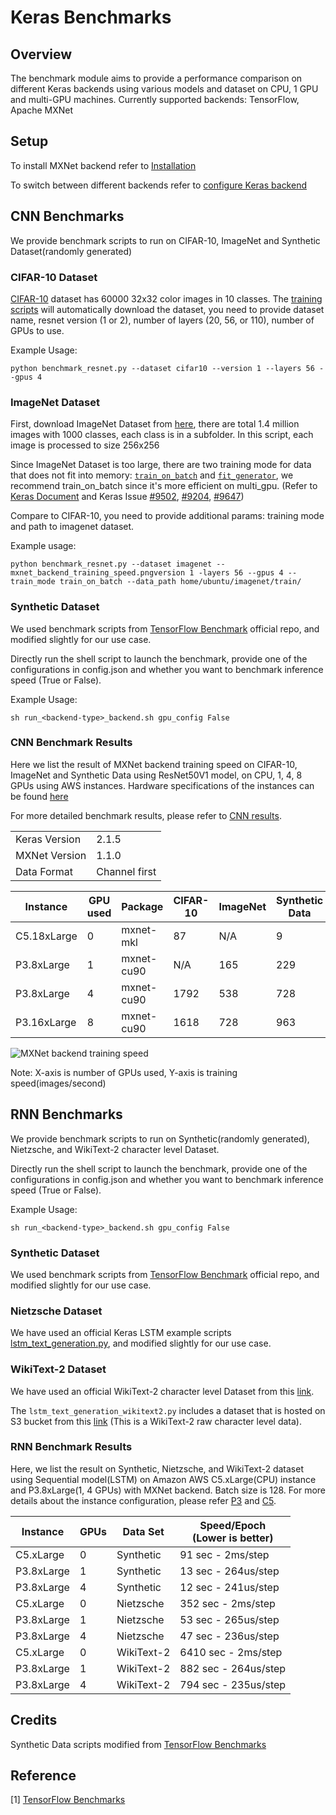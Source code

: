# Keras Benchmarks

## Overview
The benchmark module aims to provide a performance comparison on different Keras backends using various models and 
dataset on CPU, 1 GPU and multi-GPU machines.
Currently supported backends: TensorFlow, Apache MXNet 

## Setup
To install MXNet backend refer to 
[Installation](https://github.com/awslabs/keras-apache-mxnet/wiki/Installation#1-install-keras-with-apache-mxnet-backend)

To switch between different backends refer to 
[configure Keras backend](https://github.com/awslabs/keras-apache-mxnet/wiki/Installation#2-configure-keras-backend)

## CNN Benchmarks
We provide benchmark scripts to run on CIFAR-10, ImageNet and Synthetic Dataset(randomly generated)

### CIFAR-10 Dataset
[CIFAR-10](https://www.cs.toronto.edu/~kriz/cifar.html) dataset has 60000 32x32 color images in 10 classes.
The [training scripts](https://github.com/awslabs/keras-apache-mxnet/blob/master/benchmark/image-classification/benchmark_resnet.py)
 will automatically download the dataset, you need to provide dataset name, resnet version 
(1 or 2), number of layers (20, 56, or 110), number of GPUs to use. 

Example Usage:

`python benchmark_resnet.py --dataset cifar10 --version 1 --layers 56 --gpus 4`


### ImageNet Dataset
First, download ImageNet Dataset from [here](http://image-net.org/download), there are total 1.4 million images 
with 1000 classes, each class is in a subfolder. In this script, each image is processed to size 256x256

Since ImageNet Dataset is too large, there are two training mode for data that does not fit into memory: 
[`train_on_batch`](https://keras.io/models/sequential/#train_on_batch) and 
[`fit_generator`](https://keras.io/models/sequential/#fit_generator), 
we recommend train_on_batch since it's more efficient on multi_gpu.
(Refer to [Keras Document](https://keras.io/getting-started/faq/#how-can-i-use-keras-with-datasets-that-dont-fit-in-memory) 
and Keras Issue [#9502](https://github.com/keras-team/keras/issues/9502), 
[#9204](https://github.com/keras-team/keras/issues/9204), [#9647](https://github.com/keras-team/keras/issues/9647))

Compare to CIFAR-10, you need to provide additional params: training mode and path to imagenet dataset.

Example usage:

`python benchmark_resnet.py --dataset imagenet --mxnet_backend_training_speed.pngversion 1 -layers 56 --gpus 4 --train_mode train_on_batch --data_path home/ubuntu/imagenet/train/`

### Synthetic Dataset
We used benchmark scripts from 
[TensorFlow Benchmark](https://github.com/tensorflow/benchmarks/tree/keras-benchmarks/scripts/keras_benchmarks) 
official repo, and modified slightly for our use case.

Directly run the shell script to launch the benchmark, provide one of the configurations in config.json and whether 
you want to benchmark inference speed (True or False). 

Example Usage:

`sh run_<backend-type>_backend.sh gpu_config False`

### CNN Benchmark Results
Here we list the result of MXNet backend training speed on CIFAR-10, ImageNet and Synthetic Data using 
ResNet50V1 model, on CPU, 1, 4, 8 GPUs using AWS instances. 
Hardware specifications of the instances can be found [here](https://aws.amazon.com/ec2/instance-types/)

For more detailed benchmark results, please refer to [CNN results](https://github.com/awslabs/keras-apache-mxnet/tree/keras2_mxnet_backend/benchmark/benchmark_result/CNN_result.md). 

|||
|  ------ | ------ |
|  Keras Version | 2.1.5 |
|  MXNet Version | 1.1.0 |
|  Data Format | Channel first |

|  Instance | GPU used | Package | CIFAR-10 | ImageNet | Synthetic Data |
|  ------ | ------ | ------ | ------ | ------ | ------ |
|  C5.18xLarge | 0  | mxnet-mkl | 87 | N/A | 9 |
|  P3.8xLarge | 1 | mxnet-cu90 | N/A | 165 | 229 |
|  P3.8xLarge | 4 | mxnet-cu90 | 1792 | 538 | 728 |
|  P3.16xLarge | 8 | mxnet-cu90 | 1618 | 728 | 963 |

![MXNet backend training speed](https://github.com/roywei/keras/blob/benchmark_result/benchmark/benchmark_result/mxnet_backend_training_speed.png)

Note: X-axis is number of GPUs used, Y-axis is training speed(images/second)

## RNN Benchmarks

We provide benchmark scripts to run on Synthetic(randomly generated), Nietzsche, and WikiText-2 character level Dataset.

Directly run the shell script to launch the benchmark, provide one of the configurations in config.json and whether you want to benchmark inference speed (True or False). 

Example Usage:

`sh run_<backend-type>_backend.sh gpu_config False`

### Synthetic Dataset

We used benchmark scripts from [TensorFlow Benchmark](https://github.com/tensorflow/benchmarks/tree/keras-benchmarks/scripts/keras_benchmarks) official repo, and modified slightly for our use case.

### Nietzsche Dataset

We have used an official Keras LSTM example scripts [lstm_text_generation.py](https://github.com/keras-team/keras/blob/master/examples/lstm_text_generation.py), and modified slightly for our use case.

### WikiText-2 Dataset

We have used an official WikiText-2 character level Dataset from this [link](https://einstein.ai/research/the-wikitext-long-term-dependency-language-modeling-dataset).

The `lstm_text_generation_wikitext2.py` includes a dataset that is hosted on S3 bucket from this [link](https://s3.amazonaws.com/research.metamind.io/wikitext/wikitext-2-raw-v1.zip) (This is a WikiText-2 raw character level data).

### RNN Benchmark Results

Here, we list the result on Synthetic, Nietzsche, and WikiText-2 dataset using Sequential model(LSTM) on Amazon AWS C5.xLarge(CPU) instance and P3.8xLarge(1, 4 GPUs) with MXNet backend. Batch size is 128. For more details about the instance configuration, please refer [P3](https://aws.amazon.com/ec2/instance-types/p3/) and [C5](https://aws.amazon.com/ec2/instance-types/c5/).

| Instance   | GPUs | Data Set   | Speed/Epoch <br />(Lower is better) |
| ---------- | ---- | ---------- | ----------------------------------- |
| C5.xLarge  | 0    | Synthetic  | 91 sec - 2ms/step                   |
| P3.8xLarge | 1    | Synthetic  | 13 sec - 264us/step                 |
| P3.8xLarge | 4    | Synthetic  | 12 sec - 241us/step                 |
| C5.xLarge  | 0    | Nietzsche  | 352 sec -  2ms/step                 |
| P3.8xLarge | 1    | Nietzsche  | 53 sec - 265us/step                 |
| P3.8xLarge | 4    | Nietzsche  | 47 sec - 236us/step                 |
| C5.xLarge  | 0    | WikiText-2 | 6410 sec - 2ms/step                 |
| P3.8xLarge | 1    | WikiText-2 | 882 sec - 264us/step                |
| P3.8xLarge | 4    | WikiText-2 | 794 sec - 235us/step                |



## Credits

Synthetic Data scripts modified from 
[TensorFlow Benchmarks](https://github.com/tensorflow/benchmarks/tree/keras-benchmarks)

## Reference
[1] [TensorFlow Benchmarks](https://github.com/tensorflow/benchmarks/tree/keras-benchmarks)
